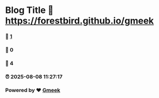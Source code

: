 # Blog Title :link: https://forestbird.github.io/gmeek 
### :page_facing_up: [1](https://forestbird.github.io/gmeek/tag.html) 
### :speech_balloon: 0 
### :hibiscus: 4 
### :alarm_clock: 2025-08-08 11:27:17 
### Powered by :heart: [Gmeek](https://github.com/Meekdai/Gmeek)

